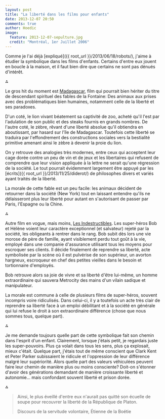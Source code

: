```yaml
---
layout: post
title: "La liberté dans les films pour enfants"
date: 2013-12-07 20:50
comments: true
author: Hoedic
image:
  feature: 2013-12-07-sepulture.jpg
  credit: "Montréal, 1er Juillet 2006"
---
```



Comme je l'ai déjà [expliqué]({{ root_url }}/2013/06/18/robots/), j'aime à étudier la symbolique dans les films d'enfants. Certains d'entre eux jouent en boucle à la maison, et il faut bien dire que certains ne sont pas dénués d'intérêt.

⁂

Le gros hit du moment est <a href="http://fr.wikipedia.org/wiki/Madagascar_(film)">Madagascar</a>, film qui pourrait bien hériter du titre de descendant spirituel des fables de la Fontaine: Des animaux aux prises avec des problématiques bien humaines, notamment celle de la liberté et ses paradoxes.

D'un coté, le lion vivant béatement sa captivité de zoo, acheté qu'il l'est par l'adulation de son public et des steaks fournis en grands nombres. De l'autre coté, le zèbre, rêvant d'une liberté absolue qu'il obtiendra en aboutissant, par hasard sur l'île de Madagascar. Toutefois cette liberté se traduira par l'effondrement des constructions sociales vers la bestialité primitive amenant ainsi le zèbre à devenir la proie du lion.

On y retrouve des analogies très modernes, entre ceux qui acceptent leur cage dorée contre un peu de vin et de jeux et les libertaires qui refusent de comprendre que leur vision appliquée à la lettre ne serait qu'une régression de la société. Le tout pourrait évidemment largement être appuyé par les [écrits]({{ root_url }}/2013/11/25/diderot/) de philosophes divers et variés ayant traités de la liberté.

La morale de cette fable est un peu facile: les animaux décident de retourner dans la société (New York) tout en laissant entendre qu'ils ne délaisseront plus leur liberté pour autant en s'autorisant de passer par Paris, l'Espagne ou la Chine.

⁂

Autre film en vogue, mais moins, [Les Indestructibles](http://fr.wikipedia.org/wiki/Les_Indestructibles). Les super-héros Bob et Hélène voient leur caractère exceptionnel (et salvateur) rejeté par la société, les obligeants à rentrer dans le rang. Bob subit dès lors une vie morose de père de famille, ayant visiblement perdu tout goût à la vie, employé dans une companie d'assurance utilisant tous les moyens pour escroquer ses clients. Il décide finalement de reprendre sa liberté, acte symbolisée par la scène où il est pulvérise de son supérieur, un avorton hargneux, escroqueur en chef des petites vieilles dans le besoin et tortionnaire d'employés.

Bob retrouve alors sa joie de vivre et sa liberté d'être lui-même, un homme extraordinaire qui sauvera Metrocity des mains d'un vilain sadique et manipulateur.

La morale est commune à celle de plusieurs films de super-héros, souvent incompris voire ridiculisés. Dans celui-ci, il y a toutefois un acte très clair de reprendre sa liberté face à un emploi débilitant et à la société en générale qui lui refuse le droit à son extraordinaire différence (chose que nous sommes tous, quelque part).

⁂

Je me demande toujours quelle part de cette symbolique fait son chemin dans l'esprit d'un enfant. Clairement, lorsque j'étais petit, je regardais juste les super-pouvoirs. Plus ça volait dans tous les sens, plus ça explosait, mieux c'était. Quelque part, j'étais tout de même conscient que Clark Kent et Peter Parker subissaient le ridicule et l'oppression de leur différence malgré leur supériorité. Alors quelle part des valeurs véhiculées peuvent faire leur chemin de manière plus ou moins consciente? Doit-on s'étonner d'avoir des générations demandant de manière croissante liberté et autonomie... mais confondant souvent liberté et prison dorée.

⁂

 > Ainsi, le plus éveillé d'entre eux n'aurait pas quitté son écuelle de soupe pour recouvrer la liberté de la République de Platon.
 > <div class="attrib">Discours de la servitude volontaire, Étienne de la Boétie</div>
 